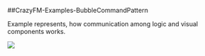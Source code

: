 ##CrazyFM-Examples-BubbleCommandPattern

Example represents, how communication among logic and visual components works.

![](https://github.com/CrazyFlasher/crazyfm/blob/gh-pages/assets/bubbledCommandPattern.jpg?raw=true)